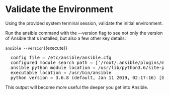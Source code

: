 # Validate the Environment
Using the provided system terminal session, validate the initial environment. 

Run the ansible command with the --version flag to see not only the version of Ansible that's installed, but also a few other key details:

`ansible --version`{{execute}}

<pre class="file">
  config file = /etc/ansible/ansible.cfg
  configured module search path = ['/root/.ansible/plugins/modules', '/usr/share/ansible/plugins/modules']
  ansible python module location = /usr/lib/python3.6/site-packages/ansible
  executable location = /usr/bin/ansible
  python version = 3.6.8 (default, Jan 11 2019, 02:17:16) [GCC 8.2.1 20180905 (Red Hat 8.2.1-3)]
</pre>

This output will become more useful the deeper you get into Ansible.
